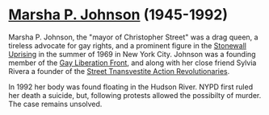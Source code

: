 # [Marsha P. Johnson](https://en.wikipedia.org/wiki/Marsha_P._Johnson) (1945-1992)

Marsha P. Johnson, the "mayor of Christopher Street" was a drag queen, a tireless advocate for gay rights, and a prominent figure in the [Stonewall Uprising](https://en.wikipedia.org/wiki/Stonewall_riots) in the summer of 1969 in New York City. Johnson was a founding member of the [Gay Liberation Front](https://en.wikipedia.org/wiki/Gay_Liberation_Front), and along with her close friend Sylvia Rivera a founder of the [Street Tnansvestite Action Revolutionaries](https://en.wikipedia.org/wiki/Street_Transvestite_Action_Revolutionaries).

In 1992 her body was found floating in the Hudson River. NYPD first ruled her death a suicide, but, following protests allowed the possibilty of murder. The case remains unsolved.
